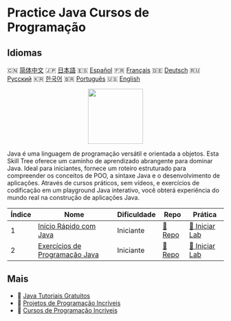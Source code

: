 # Practice Java Cursos de Programação

## Idiomas

🇨🇳 [简体中文](README_zh.md) 🇯🇵 [日本語](README_ja.md) 🇪🇸 [Español](README_es.md) 🇫🇷 [Français](README_fr.md) 🇩🇪 [Deutsch](README_de.md) 🇷🇺 [Русский](README_ru.md) 🇰🇷 [한국어](README_ko.md) 🇧🇷 [Português](README_pt.md) 🇺🇸 [English](README.md) 

<div align="center">
<img width="128px" src="https://file.labex.io/path/vBtgM8cNsQFn.png">
</div>

Java é uma linguagem de programação versátil e orientada a objetos. Esta Skill Tree oferece um caminho de aprendizado abrangente para dominar Java. Ideal para iniciantes, fornece um roteiro estruturado para compreender os conceitos de POO, a sintaxe Java e o desenvolvimento de aplicações. Através de cursos práticos, sem vídeos, e exercícios de codificação em um playground Java interativo, você obterá experiência do mundo real na construção de aplicações Java.

|   Índice | Nome                                                                         | Dificuldade   | Repo                                                           | Prática                                                             |
|----------|------------------------------------------------------------------------------|---------------|----------------------------------------------------------------|---------------------------------------------------------------------|
|        1 | [Início Rápido com Java](https://labex.io/pt/courses/quick-start-with-java)  | Iniciante     | [🔗 Repo](https://github.com/labex-labs/quick-start-with-java) | [🚀 Iniciar Lab](https://labex.io/pt/courses/quick-start-with-java) |
|        2 | [Exercícios de Programação Java](https://labex.io/pt/courses/java-exercises) | Iniciante     | [🔗 Repo](https://github.com/labex-labs/java-exercises)        | [🚀 Iniciar Lab](https://labex.io/pt/courses/java-exercises)        |

## Mais

- 🔗 [Java Tutoriais Gratuitos](https://github.com/labex-labs/java-free-tutorials)
- 🔗 [Projetos de Programação Incríveis](https://github.com/labex-labs/awesome-programming-projects)
- 🔗 [Cursos de Programação Incríveis](https://github.com/labex-labs/awesome-programming-courses)


